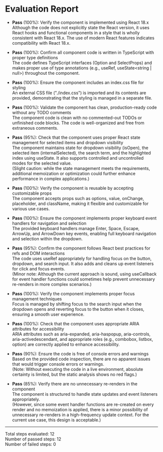 # Evaluation Report

- **Pass** (100%): Verify the component is implemented using React 18.x  
  Although the code does not explicitly state the React version, it uses React hooks and functional components in a style that is wholly consistent with React 18.x. The use of modern React features indicates compatibility with React 18.x.

- **Pass** (100%): Confirm all component code is written in TypeScript with proper type definitions  
  The code defines TypeScript interfaces (Option and SelectProps) and makes proper use of type annotations (e.g., useRef<HTMLButtonElement>, useState<string | null>) throughout the component.

- **Pass** (100%): Ensure the component includes an index.css file for styling  
  An external CSS file ("./index.css") is imported and its contents are provided, demonstrating that the styling is managed in a separate file.

- **Pass** (100%): Validate the component has clean, production-ready code without any TODO comments  
  The component code is clean with no commented-out TODOs or unfinished code blocks. The code is well-organized and free from extraneous comments.

- **Pass** (95%): Check that the component uses proper React state management for selected items and dropdown visibility  
  The component maintains state for dropdown visibility (isOpen), the selected item (internalSelected), the search term, and the highlighted index using useState. It also supports controlled and uncontrolled modes for the selected value.  
  (Slight caution: while the state management meets the requirements, additional memoization or optimization could further enhance performance in complex applications.)

- **Pass** (100%): Verify the component is reusable by accepting customizable props  
  The component accepts props such as options, value, onChange, placeholder, and className, making it flexible and customizable for various use cases.

- **Pass** (100%): Ensure the component implements proper keyboard event handlers for navigation and selection  
  The provided keyboard handlers manage Enter, Space, Escape, ArrowUp, and ArrowDown key events, enabling full keyboard navigation and selection within the dropdown.

- **Pass** (95%): Confirm the component follows React best practices for refs and DOM interactions  
  The code uses useRef appropriately for handling focus on the button, dropdown, and search input. It also adds and cleans up event listeners for click and focus events.  
  (Minor note: Although the current approach is sound, using useCallback for event handler functions could sometimes help prevent unnecessary re-renders in more complex scenarios.)

- **Pass** (100%): Verify the component implements proper focus management techniques  
  Focus is managed by shifting focus to the search input when the dropdown opens and reverting focus to the button when it closes, ensuring a smooth user experience.

- **Pass** (100%): Check that the component uses appropriate ARIA attributes for accessibility  
  ARIA attributes such as aria-expanded, aria-haspopup, aria-controls, aria-activedescendant, and appropriate roles (e.g., combobox, listbox, option) are correctly applied to enhance accessibility.

- **Pass** (90%): Ensure the code is free of console errors and warnings  
  Based on the provided code inspection, there are no apparent issues that would trigger console errors or warnings.  
  (Note: Without executing the code in a live environment, absolute certainty is limited, but the static analysis shows no red flags.)

- **Pass** (85%): Verify there are no unnecessary re-renders in the component  
  The component is structured to handle state updates and event listeners appropriately.  
  (However, since some event handler functions are re-created on every render and no memoization is applied, there is a minor possibility of unnecessary re-renders in a high-frequency update context. For the current use case, this design is acceptable.)

---

Total steps evaluated: 12  
Number of passed steps: 12  
Number of failed steps: 0
